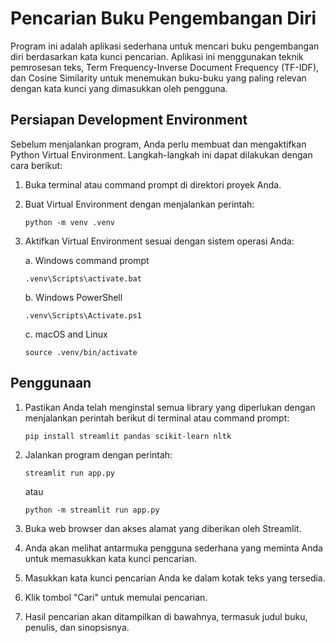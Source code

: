 # Pencarian Buku Pengembangan Diri
Program ini adalah aplikasi sederhana untuk mencari buku pengembangan diri berdasarkan kata kunci pencarian. Aplikasi ini menggunakan teknik pemrosesan teks, Term Frequency-Inverse Document Frequency (TF-IDF), dan Cosine Similarity untuk menemukan buku-buku yang paling relevan dengan kata kunci yang dimasukkan oleh pengguna.

## Persiapan Development Environment
Sebelum menjalankan program, Anda perlu membuat dan mengaktifkan Python Virtual Environment. Langkah-langkah ini dapat dilakukan dengan cara berikut:

1. Buka terminal atau command prompt di direktori proyek Anda.
2. Buat Virtual Environment dengan menjalankan perintah:

    ```
    python -m venv .venv
    ```
3. Aktifkan Virtual Environment sesuai dengan sistem operasi Anda:
   
    a. Windows command prompt
   
       .venv\Scripts\activate.bat
   
    b. Windows PowerShell
   
       .venv\Scripts\Activate.ps1
   
    c. macOS and Linux
   
       source .venv/bin/activate
 

## Penggunaan
1. Pastikan Anda telah menginstal semua library yang diperlukan dengan menjalankan perintah berikut di terminal atau command prompt:
    ```
    pip install streamlit pandas scikit-learn nltk
    ```

2. Jalankan program dengan perintah:
    ```
    streamlit run app.py
    ```
    atau
    ```
    python -m streamlit run app.py
    ```
3. Buka web browser dan akses alamat yang diberikan oleh Streamlit.
4. Anda akan melihat antarmuka pengguna sederhana yang meminta Anda untuk memasukkan kata kunci pencarian.
5. Masukkan kata kunci pencarian Anda ke dalam kotak teks yang tersedia.
6. Klik tombol "Cari" untuk memulai pencarian.
7. Hasil pencarian akan ditampilkan di bawahnya, termasuk judul buku, penulis, dan sinopsisnya.
